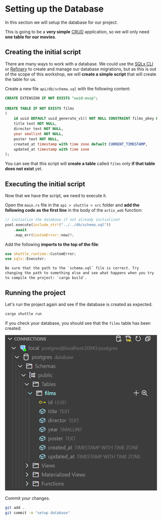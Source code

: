 # Setting up the Database

In this section we will setup the database for our project.

This is going to be a **very simple** [CRUD](https://en.wikipedia.org/wiki/Create,_read,_update_and_delete) application, so we will only need **one table for our movies**.

## Creating the initial script

There are many ways to work with a database. We could use the [SQLx CLI](https://github.com/launchbadge/sqlx/tree/main/sqlx-cli#create-and-run-migrations) or [Refinery](https://github.com/rust-db/refinery) to create and manage our database migrations, but as this is out of the scope of this workshop, we will **create a simple script** that will create the table for us.

Create a new file `api/db/schema.sql` with the following content:

```sql
CREATE EXTENSION IF NOT EXISTS "uuid-ossp";

CREATE TABLE IF NOT EXISTS films
(
    id uuid DEFAULT uuid_generate_v1() NOT NULL CONSTRAINT films_pkey PRIMARY KEY,
    title text NOT NULL,
    director text NOT NULL,
    year smallint NOT NULL,
    poster text NOT NULL,
    created_at timestamp with time zone default CURRENT_TIMESTAMP,
    updated_at timestamp with time zone
);
```

You can see that this script will **create a table** called `films` only **if that table does not exist** yet.

## Executing the initial script

Now that we have the script, we need to execute it.

Open the `main.rs` file in the `api > shuttle > src` folder and **add the following code as the first line** in the body of the  `actix_web` function:

```rust
// initialize the database if not already initialized
pool.execute(include_str!("../../db/schema.sql"))
    .await
    .map_err(CustomError::new)?;
```

Add the following **imports to the top of the file**:
  
```rust
use shuttle_runtime::CustomError;
use sqlx::Executor;
```

```admonish warning
Be sure that the path to the `schema.sql` file is correct. Try changing the path to something else and see what happens when you try to compile the project: `cargo build`.
```

## Running the project

Let's run the project again and see if the database is created as expected.

```bash 
cargo shuttle run
```

If you check your database, you should see that the `films` table has been created:

![Table created](../assets/backend/06/table_created.png)

Commit your changes.

```bash
git add .
git commit -m "setup database"
```
